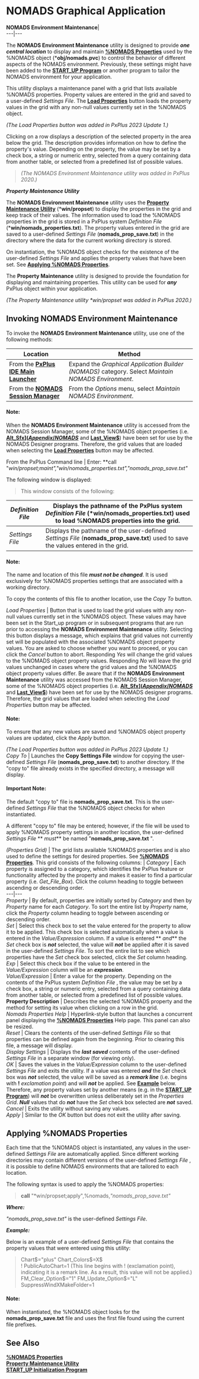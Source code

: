 # NOMADS Graphical Application

**NOMADS Environment Maintenance**|   
---|---  
  
The **NOMADS Environment Maintenance** utility is designed to provide **_one central location_** to display and maintain **[%NOMADS Properties](Appendix/NOMADS%20Variables/Overview.htm#properties_list)** used by the %NOMADS object (***obj/nomads.pvc**) to control the behavior of different aspects of the NOMADS environment. Previously, these settings might have been added to the **[START_UP Program](../PxPlus%20Installation%20and%20Configuration/Customizing%20PxPlus/START_UP%20Initialization%20Program.md)** or another program to tailor the NOMADS environment for your application.

This utility displays a maintenance panel with a grid that lists available %NOMADS properties. Property values are entered in the grid and saved to a user-defined _Settings File_. The **[Load Properties](Maintain%20Nomads%20Environment.htm#loadprops)** button loads the property values in the grid with any non-null values currently set in the %NOMADS object.

_(The Load Properties button was added in PxPlus 2023 Update 1.)_

Clicking on a row displays a description of the selected property in the area below the grid. The description provides information on how to define the property's value. Depending on the property, the value may be set by a check box, a string or numeric entry, selected from a query containing data from another table, or selected from a predefined list of possible values.

> _(The NOMADS Environment Maintenance utility was added in PxPlus 2020.)_

**_Property Maintenance Utility_**

The **NOMADS Environment Maintenance** utility uses the **[Property Maintenance Utility](Property%20Maintenance.md)** (***win/propset**) to display the properties in the grid and keep track of their values. The information used to load the %NOMADS properties in the grid is stored in a PxPlus system _Definition File_ (***win/nomads_properties.txt**). The property values entered in the grid are saved to a user-defined _Settings File_ (**nomads_prop_save.txt**) in the directory where the data for the current working directory is stored.

On instantiation, the %NOMADS object checks for the existence of the user-defined _Settings File_ and applies the property values that have been set. See **[Applying %NOMADS Properties](Maintain%20Nomads%20Environment.htm#applying_props)**.

The **Property Maintenance** utility is designed to provide the foundation for displaying and maintaining properties. This utility can be used for **_any_** PxPlus object within your application.

_(The Property Maintenance utility *win/propset was added in PxPlus 2020.)_

##  Invoking NOMADS Environment Maintenance

To invoke the **NOMADS Environment Maintenance** utility, use one of the following methods:

**Location** |  **Method**  
---|---  
From the **[PxPlus IDE Main Launcher](../PxPlus%20IDE/IDE%20Main%20Launcher.md)** |  Expand the _Graphical Application Builder (NOMADS)_ category. Select _Maintain NOMADS Environment_.  
From the **[NOMADS Session Manager](NOMADS%20Development/Getting%20Started.htm#sessionmgr)** |  From the _Options_ menu, select _Maintain NOMADS Environment_.

#### **Note:**  
When the **NOMADS Environment Maintenance** utility is accessed from the NOMADS Session Manager, some of the %NOMADS object properties (i.e. **[Alt_Sfx$](Appendix/NOMADS%20Variables/Overview.htm#alt_sfx)**, **[Def_Sfx$](Appendix/NOMADS%20Variables/Overview.htm#def_sfx)** and **[Last_View$](Appendix/NOMADS%20Variables/Overview.htm#lastview)**) have been set for use by the NOMADS Designer programs. Therefore, the grid values that are loaded when selecting the **[Load Properties](Maintain%20Nomads%20Environment.htm#loadprops)** button may be affected.  
  
From the PxPlus Command line |  Enter: **call "*win/propset;maint","*win/nomads_properties.txt","nomads_prop_save.txt"**  
  
The following window is displayed:

> This window consists of the following:

_Definition File_ |  Displays the pathname of the PxPlus system _Definition File_ (***win/nomads_properties.txt**) used to load %NOMADS properties into the grid.  
---|---  
_Settings File_ |  Displays the pathname of the user-defined _Settings File_ (**nomads_prop_save.txt**) used to save the values entered in the grid.

#### **Note:**  
The name and location of this file **_must not be changed_**. It is used exclusively for %NOMADS properties settings that are associated with a working directory.  
  
To copy the contents of this file to another location, use the _Copy To_ button.  
  
_Load Properties_ |  Button that is used to load the grid values with any non-null values currently set in the %NOMADS object. These values may have been set in the Start_up program or in subsequent programs that are run prior to accessing the **NOMADS Environment Maintenance** utility. Selecting this button displays a message, which explains that grid values not currently set will be populated with the associated %NOMADS object property values. You are asked to choose whether you want to proceed, or you can click the _Cancel_ button to abort. Responding _Yes_ will change the grid values to the %NOMADS object property values. Responding _No_ will leave the grid values unchanged in cases where the grid values and the %NOMADS object property values differ. Be aware that if the **NOMADS Environment Maintenance** utility was accessed from the NOMADS Session Manager, some of the %NOMADS object properties (i.e. **[Alt_Sfx$](Appendix/NOMADS%20Variables/Overview.htm#alt_sfx)**, **[Def_Sfx$](Appendix/NOMADS%20Variables/Overview.htm#def_sfx)** and **[Last_View$](Appendix/NOMADS%20Variables/Overview.htm#lastview)**) have been set for use by the NOMADS designer programs. Therefore, the grid values that are loaded when selecting the _Load Properties_ button may be affected.

#### **Note:**  
To ensure that any new values are saved and %NOMADS object property values are updated, click the _Apply_ button.

_(The Load Properties button was added in PxPlus 2023 Update 1.)_  
_Copy To_ |  Launches the **Copy Settings File** window for copying the user-defined _Settings File_ (**nomads_prop_save.txt**) to another directory. If the "copy to" file already exists in the specified directory, a message will display.

#### **Important Note:**  
The default "copy to" file is **nomads_prop_save.txt**. This is the user-defined _Settings File_ that the %NOMADS object checks for when instantiated.  
  
A different "copy to" file may be entered; however, if the file will be used to apply %NOMADS property settings in another location, the user-defined _Settings File_ ** _must_** be named "**nomads_prop_save.txt** ".  
  
_(Properties Grid)_ |  The grid lists available %NOMADS properties and is also used to define the settings for desired properties. See **[%NOMADS Properties](Appendix/NOMADS%20Variables/Overview.htm#properties)**. This grid consists of the following columns: |  _Category_ |  Each property is assigned to a category, which identifies the PxPlus feature or functionality affected by the property and makes it easier to find a particular property (i.e. _Get_File_Box_). Click the column heading to toggle between ascending or descending order.  
---|---  
_Property_ |  By default, properties are initially sorted by _Category_ and then by _Property_ name for each _Category_. To sort the entire list by _Property_ name, click the _Property_ column heading to toggle between ascending or descending order.  
_Set_ |  Select this check box to set the value entered for the property to allow it to be applied. This check box is selected automatically when a value is entered in the _Value/Expression_ column. If a value is entered ** _and_** the _Set_ check box is **_not_** selected, the value will **_not_** be applied after it is saved in the user-defined _Settings File_. To sort the entire list to see which properties have the _Set_ check box selected, click the _Set_ column heading.  
_Exp_ |  Select this check box if the value to be entered in the _Value/Expression_ column will be an **_expression_**.  
_Value/Expression_ |  Enter a value for the property. Depending on the contents of the PxPlus system _Definition File_ , the value may be set by a check box, a string or numeric entry, selected from a query containing data from another table, or selected from a predefined list of possible values.  
**Property Description** |  Describes the selected %NOMADS property and the method for setting its value when clicking on a row in the grid.  
_Nomads Properties Help_ |  Hyperlink-style button that launches a concurrent panel displaying the **[%NOMADS Properties](Appendix/NOMADS%20Variables/Overview.htm#properties)** Help page. This panel can also be resized.  
_Reset_ |  Clears the contents of the user-defined _Settings File_ so that properties can be defined again from the beginning. Prior to clearing this file, a message will display.  
_Display Settings_ |  Displays the **_last saved_** contents of the user-defined _Settings File_ in a separate window (for viewing only).  
_OK_ |  Saves the values in the _Value/Expression_ column to the user-defined _Settings File_ and exits the utility. If a value was entered **_and_** the _Set_ check box was **_not_** selected, the value will be saved as a **_remark line_** (i.e. begins with **!**  _exclamation point_) and will **_not_** be applied. See **[Example](Maintain%20Nomads%20Environment.htm#example)** below. Therefore, any property values set by another means (e.g. in the **[START_UP Program](../PxPlus%20Installation%20and%20Configuration/Customizing%20PxPlus/START_UP%20Initialization%20Program.md)**) will **_not_** be overwritten unless deliberately set in the _Properties Grid_. **_Null_** values that do **_not_** have the _Set_ check box selected are **_not_** saved.  
_Cancel_ |  Exits the utility without saving any values.  
_Apply_ |  Similar to the _OK_ button but does not exit the utility after saving.  
  
##  Applying %NOMADS Properties

Each time that the %NOMADS object is instantiated, any values in the user-defined _Settings File_ are automatically applied. Since different working directories may contain different versions of the user-defined _Settings File_ , it is possible to define NOMADS environments that are tailored to each location.

The following syntax is used to apply the %NOMADS properties:

> **call** "*win/propset;apply",%nomads,_"nomads_prop_save.txt"_

**_Where:_**

_"nomads_prop_save.txt"_ is the user-defined _Settings File_.

**_Example:_**

Below is an example of a user-defined _Settings File_ that contains the property values that were entered using this utility:

> Chart$="plus"  
>  Chart_Colors$=X$  
>  ! PublicAutoChart=1 (This line begins with ! (exclamation point), indicating it is a remark line. As a result, this value will not be applied.)  
>  FM_Clear_Option$="1"  
>  FM_Update_Option$="L"  
>  SuppressWindXMakeFolder=1

#### **Note:**  
When instantiated, the %NOMADS object looks for the **nomads_prop_save.txt** file and uses the first file found using the current file prefixes.

## See Also

**[%NOMADS Properties](Appendix/NOMADS%20Variables/Overview.htm#properties)**  
**[Property Maintenance Utility](Property%20Maintenance.md)**  
**[START_UP Initialization Program](../PxPlus%20Installation%20and%20Configuration/Customizing%20PxPlus/START_UP%20Initialization%20Program.md)**
